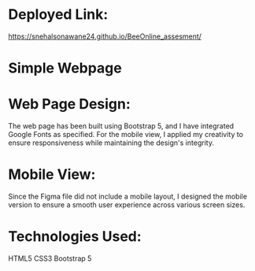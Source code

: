# Deployed Link:
https://snehalsonawane24.github.io/BeeOnline_assesment/

# Simple Webpage

# Web Page Design: 

The web page has been built using Bootstrap 5, and I have integrated Google Fonts as specified. For the mobile view, I applied my creativity to ensure responsiveness while maintaining the design's integrity.

# Mobile View: 

Since the Figma file did not include a mobile layout, I designed the mobile version to ensure a smooth user experience across various screen sizes.

# Technologies Used:

HTML5
CSS3
Bootstrap 5
